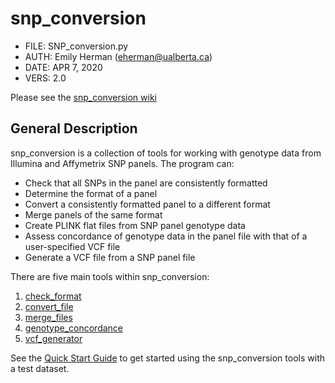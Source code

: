 # snp_conversion

- FILE: SNP_conversion.py
- AUTH: Emily Herman (eherman@ualberta.ca)
- DATE: APR 7, 2020
- VERS: 2.0

Please see the [snp_conversion wiki](https://github.com/stothard-group/snp_conversion/wiki)

## General Description

snp_conversion is a collection of tools for working with genotype data from Illumina and Affymetrix SNP panels. The program can:
* Check that all SNPs in the panel are consistently formatted
* Determine the format of a panel
* Convert a consistently formatted panel to a different format
* Merge panels of the same format
* Create PLINK flat files from SNP panel genotype data
* Assess concordance of genotype data in the panel file with that of a user-specified VCF file
* Generate a VCF file from a SNP panel file

There are five main tools within snp_conversion:
1. [check_format](https://github.com/stothard-group/snp_conversion/wiki/Format-Checking)
2. [convert_file](https://github.com/stothard-group/snp_conversion/wiki/File-Conversion)
3. [merge_files](https://github.com/stothard-group/snp_conversion/wiki/Merge-Files)
4. [genotype_concordance](https://github.com/stothard-group/snp_conversion/wiki/Genotype-Concordance)
5. [vcf_generator](https://github.com/stothard-group/snp_conversion/wiki/VCF-Generator)

See the [Quick Start Guide](https://github.com/stothard-group/snp_conversion/wiki/Quick-Start) to get started using the snp_conversion tools with a test dataset.

